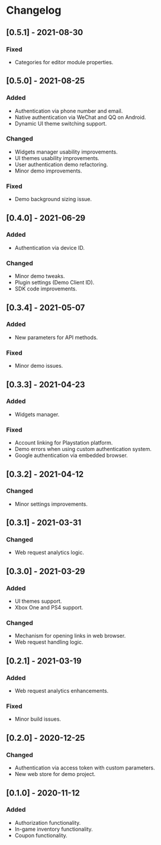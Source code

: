 # Changelog

## [0.5.1] - 2021-08-30

### Fixed
- Categories for editor module properties.

## [0.5.0] - 2021-08-25

### Added
- Authentication via phone number and email.
- Native authentication via WeChat and QQ on Android.
- Dynamic UI theme switching support.

### Changed
- Widgets manager usability improvements.
- UI themes usability improvements.
- User authentication demo refactoring.
- Minor demo improvements.

### Fixed
- Demo background sizing issue.

## [0.4.0] - 2021-06-29

### Added
- Authentication via device ID.

### Changed
- Minor demo tweaks.
- Plugin settings (Demo Client ID).
- SDK code improvements.

## [0.3.4] - 2021-05-07

### Added
- New parameters for API methods.

### Fixed
- Minor demo issues.

## [0.3.3] - 2021-04-23

### Added
- Widgets manager.

### Fixed
- Account linking for Playstation platform.
- Demo errors when using custom authentication system.
- Google authentication via embedded browser.

## [0.3.2] - 2021-04-12

### Changed
- Minor settings improvements.

## [0.3.1] - 2021-03-31

### Changed
- Web request analytics logic.

## [0.3.0] - 2021-03-29

### Added
- UI themes support.
- Xbox One and PS4 support.

### Changed
- Mechanism for opening links in web browser.
- Web request handling logic.

## [0.2.1] - 2021-03-19

### Added
- Web request analytics enhancements.

### Fixed
- Minor build issues.

## [0.2.0] - 2020-12-25

### Changed
- Authentication via access token with custom parameters.
- New web store for demo project.

## [0.1.0] - 2020-11-12

### Added
- Authorization functionality.
- In-game inventory functionality.
- Coupon functionality.

